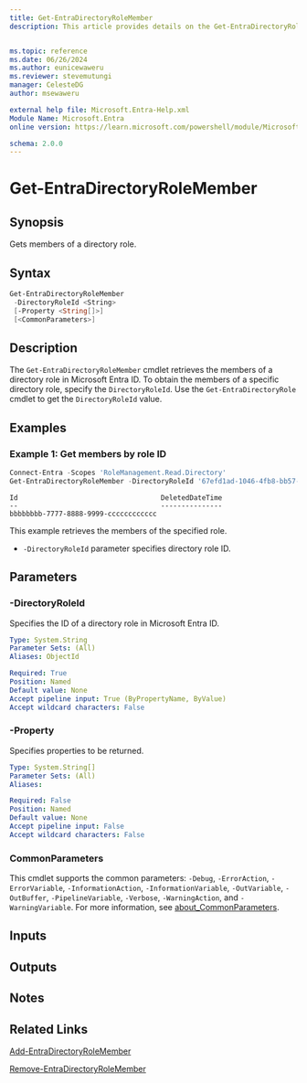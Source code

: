 ```yaml
---
title: Get-EntraDirectoryRoleMember
description: This article provides details on the Get-EntraDirectoryRoleMember command.


ms.topic: reference
ms.date: 06/26/2024
ms.author: eunicewaweru
ms.reviewer: stevemutungi
manager: CelesteDG
author: msewaweru

external help file: Microsoft.Entra-Help.xml
Module Name: Microsoft.Entra
online version: https://learn.microsoft.com/powershell/module/Microsoft.Entra/Get-EntraDirectoryRoleMember

schema: 2.0.0
---
```


# Get-EntraDirectoryRoleMember

## Synopsis

Gets members of a directory role.

## Syntax

```powershell
Get-EntraDirectoryRoleMember
 -DirectoryRoleId <String>
 [-Property <String[]>]
 [<CommonParameters>]
```

## Description

The `Get-EntraDirectoryRoleMember` cmdlet retrieves the members of a directory role in Microsoft Entra ID. To obtain the members of a specific directory role, specify the `DirectoryRoleId`. Use the `Get-EntraDirectoryRole` cmdlet to get the `DirectoryRoleId` value.

## Examples

### Example 1: Get members by role ID

```powershell
Connect-Entra -Scopes 'RoleManagement.Read.Directory'
Get-EntraDirectoryRoleMember -DirectoryRoleId '67efd1ad-1046-4fb8-bb57-1d2e4f66c74e'
```

```Output
Id                                   DeletedDateTime
--                                   ---------------
bbbbbbbb-7777-8888-9999-cccccccccccc
```

This example retrieves the members of the specified role.

- `-DirectoryRoleId` parameter specifies directory role ID.

## Parameters

### -DirectoryRoleId

Specifies the ID of a directory role in Microsoft Entra ID.

```yaml
Type: System.String
Parameter Sets: (All)
Aliases: ObjectId

Required: True
Position: Named
Default value: None
Accept pipeline input: True (ByPropertyName, ByValue)
Accept wildcard characters: False
```

### -Property

Specifies properties to be returned.

```yaml
Type: System.String[]
Parameter Sets: (All)
Aliases:

Required: False
Position: Named
Default value: None
Accept pipeline input: False
Accept wildcard characters: False
```

### CommonParameters

This cmdlet supports the common parameters: `-Debug`, `-ErrorAction`, `-ErrorVariable`, `-InformationAction`, `-InformationVariable`, `-OutVariable`, `-OutBuffer`, `-PipelineVariable`, `-Verbose`, `-WarningAction`, and `-WarningVariable`. For more information, see [about_CommonParameters](https://go.microsoft.com/fwlink/?LinkID=113216).

## Inputs

## Outputs

## Notes

## Related Links

[Add-EntraDirectoryRoleMember](Add-EntraDirectoryRoleMember.md)

[Remove-EntraDirectoryRoleMember](Remove-EntraDirectoryRoleMember.md)
